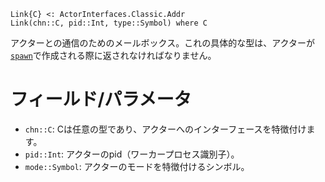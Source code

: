 ```
Link{C} <: ActorInterfaces.Classic.Addr
Link(chn::C, pid::Int, type::Symbol) where C
```

アクターとの通信のためのメールボックス。これの具体的な型は、アクターが[`spawn`](@ref)で作成される際に返されなければなりません。

# フィールド/パラメータ

  * `chn::C`: Cは任意の型であり、アクターへのインターフェースを特徴付けます。
  * `pid::Int`: アクターのpid（ワーカープロセス識別子）。
  * `mode::Symbol`: アクターのモードを特徴付けるシンボル。
